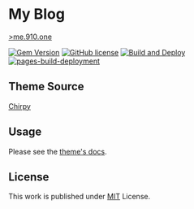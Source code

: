 # My Blog

[>me.910.one](https://me.910.one/)

[![Gem Version](https://img.shields.io/gem/v/jekyll-theme-chirpy)][gem]
[![GitHub license](https://img.shields.io/github/license/cotes2020/chirpy-starter.svg?color=blue)][mit]
[![Build and Deploy](https://github.com/long-910/long-910.github.io/actions/workflows/pages-deploy.yml/badge.svg)](https://github.com/long-910/long-910.github.io/actions/workflows/pages-deploy.yml)
[![pages-build-deployment](https://github.com/long-910/long-910.github.io/actions/workflows/pages/pages-build-deployment/badge.svg)](https://github.com/long-910/long-910.github.io/actions/workflows/pages/pages-build-deployment)

## Theme Source

[Chirpy][chirpy]

## Usage

Please see the [theme's docs](https://github.com/cotes2020/jekyll-theme-chirpy#documentation).

## License

This work is published under [MIT][mit] License.

[gem]: https://rubygems.org/gems/jekyll-theme-chirpy
[chirpy]: https://github.com/cotes2020/jekyll-theme-chirpy/
[mit]: https://github.com/cotes2020/chirpy-starter/blob/master/LICENSE
